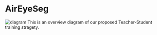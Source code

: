 # AirEyeSeg
![diagram](https://github.com/Zane-Gu/AirEyeSeg/assets/109570480/81e358be-67fc-42d4-aa70-82b7229cfdcd)
This is an overview diagram of our proposed Teacher-Student training stragety.
